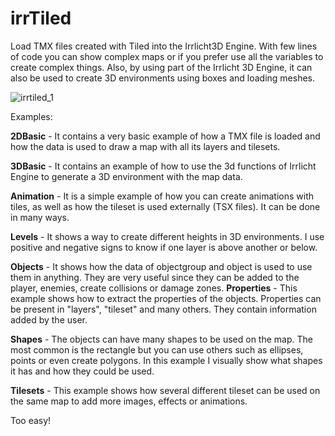 # irrTiled
Load TMX files created with Tiled into the Irrlicht3D Engine. 
With few lines of code you can show complex maps or if you prefer use all the variables to create complex things. Also, by using part of the Irrlicht 3D Engine, it can also be used to create 3D environments using boxes and loading meshes.

![irrtiled_1](https://user-images.githubusercontent.com/99989085/154737169-a11e48d0-1e63-4fb3-8bea-402cd3a08e1a.png)

Examples:

<b>2DBasic</b> - It contains a very basic example of how a TMX file is loaded and how the data is used
to draw a map with all its layers and tilesets.

<b>3DBasic</b> - It contains an example of how to use the 3d functions of Irrlicht Engine to generate a 3D
environment with the map data.

<b>Animation</b> - It is a simple example of how you can create animations with tiles, as well as how the
tileset is used externally (TSX files). It can be done in many ways.

<b>Levels</b> - It shows a way to create different heights in 3D environments. I use positive and negative
signs to know if one layer is above another or below.

<b>Objects</b> - It shows how the data of objectgroup and object is used to use them in anything. They
are very useful since they can be added to the player, enemies, create collisions or damage zones.
<b>Properties</b> - This example shows how to extract the properties of the objects. Properties can be
present in "layers", "tileset" and many others. They contain information added by the user.

<b>Shapes</b> - The objects can have many shapes to be used on the map. The most common is the
rectangle but you can use others such as ellipses, points or even create polygons. In this example I
visually show what shapes it has and how they could be used.

<b>Tilesets</b> - This example shows how several different tileset can be used on the same map to add
more images, effects or animations.

Too easy!
